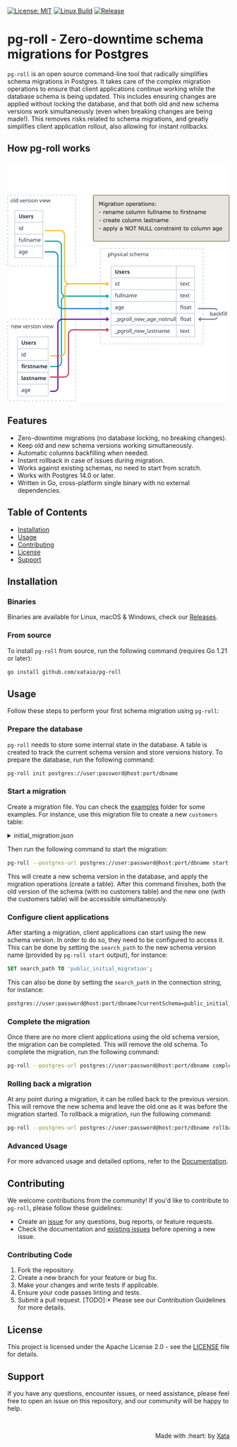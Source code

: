 [![License: MIT](https://img.shields.io/badge/License-MIT-green.svg)](https://opensource.org/licenses/MIT)
[![Linux Build](https://github.com/xataio/pg-roll/actions/workflows/build.yml/badge.svg)](https://github.com/xataio/pg-roll/actions?query=branch%3Amain)
[![Release](https://img.shields.io/github/release/xataio/pg-roll.svg?label=Release)](https://github.com/xataio/pg-roll/releases)

# pg-roll - Zero-downtime schema migrations for Postgres

`pg-roll` is an open source command-line tool that radically simplifies schema migrations in Postgres. It takes care of the complex migration operations to ensure that client applications continue working while the database schema is being updated. This includes ensuring changes are applied without locking the database, and that both old and new schema versions work simultaneously (even when breaking changes are being made!). This removes risks related to schema migrations, and greatly simplifies client application rollout, also allowing for instant rollbacks.

## How pg-roll works

![Multiple schema versions with pg-roll](docs/img/migration.svg)

## Features

- Zero-downtime migrations (no database locking, no breaking changes).
- Keep old and new schema versions working simultaneously.
- Automatic columns backfilling when needed.
- Instant rollback in case of issues during migration.
- Works against existing schemas, no need to start from scratch.
- Works with Postgres 14.0 or later.
- Written in Go, cross-platform single binary with no external dependencies.

## Table of Contents

- [Installation](#installation)
- [Usage](#usage)
- [Contributing](#contributing)
- [License](#license)
- [Support](#support)

## Installation

### Binaries

Binaries are available for Linux, macOS & Windows, check our [Releases](releases).

### From source

To install `pg-roll` from source, run the following command (requires Go 1.21 or later):

```sh
go install github.com/xataio/pg-roll
```

## Usage

Follow these steps to perform your first schema migration using `pg-roll`:

### Prepare the database

`pg-roll` needs to store some internal state in the database. A table is created to track the current schema version and store versions history. To prepare the database, run the following command:

```sh
pg-roll init postgres://user:password@host:port/dbname
```

### Start a migration

Create a migration file. You can check the [examples](examples) folder for some examples. For instance, use this migration file to create a new `customers` table:

<details>
  <summary>initial_migration.json</summary>

```json
{
  "name": "initial_migration",
  "operations": [
    {
      "create_table": {
        "name": "customers",
        "columns": [
          {
            "name": "id",
            "type": "integer",
            "pk": true
          },
          {
            "name": "name",
            "type": "varchar(255)",
            "unique": true
          },
          {
            "name": "bio",
            "type": "text",
            "nullable": true
          }
        ]
      }
    }
  ]
}
```
</details>

Then run the following command to start the migration:

```sh
pg-roll --postgres-url postgres://user:password@host:port/dbname start initial_migration.json
```

This will create a new schema version in the database, and apply the migration operations (create a table). After this command finishes, both the old version of the schema (with no customers table) and the new one (with the customers table) will be accessible simultaneously.

### Configure client applications

After starting a migration, client applications can start using the new schema version. In order to do so, they need to be configured to access it. This can be done by setting the `search_path` to the new schema version name (provided by `pg-roll start` output), for instance:

```sql
SET search_path TO 'public_initial_migration';
```

This can also be done by setting the `search_path` in the connection string, for instance:

```sh
postgres://user:password@host:port/dbname?currentSchema=public_initial_migration
```

### Complete the migration

Once there are no more client applications using the old schema version, the migration can be completed. This will remove the old schema. To complete the migration, run the following command:

```sh
pg-roll --postgres-url postgres://user:password@host:port/dbname complete
```

### Rolling back a migration

At any point during a migration, it can be rolled back to the previous version. This will remove the new schema and leave the old one as it was before the migration started. To rollback a migration, run the following command:

```sh
pg-roll --postgres-url postgres://user:password@host:port/dbname rollback
```

### Advanced Usage

For more advanced usage and detailed options, refer to the [Documentation](docs).

## Contributing

We welcome contributions from the community! If you'd like to contribute to `pg-roll`, please follow these guidelines:

* Create an [issue](https://github.com/xataio/pg-roll/issues) for any questions, bug reports, or feature requests.
* Check the documentation and [existing issues](https://github.com/xataio/pg-roll/issues) before opening a new issue.

### Contributing Code

1. Fork the repository.
2. Create a new branch for your feature or bug fix.
3. Make your changes and write tests if applicable.
4. Ensure your code passes linting and tests.
5. Submit a pull request.
[TODO]:* Please see our Contribution Guidelines for more details.

## License

This project is licensed under the Apache License 2.0 - see the [LICENSE](LICENSE) file for details.

## Support

If you have any questions, encounter issues, or need assistance, please feel free to open an issue on this repository, and our community will be happy to help.


<br>
<p align="right">Made with :heart: by <a href="https://xata.io">Xata</a></p>
